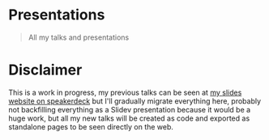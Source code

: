 # Presentations

> All my talks and presentations

# Disclaimer

This is a work in progress, my previous talks can be seen at [my slides website on speakerdeck](https://slides.lsantos.dev) but I'll gradually migrate everything here, probably not backfilling everything as a Slidev presentation because it would be a huge work, but all my new talks will be created as code and exported as standalone pages to be seen directly on the web.

